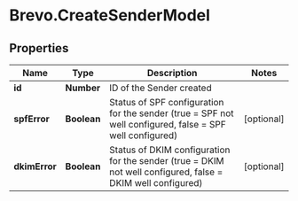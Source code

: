 # Brevo.CreateSenderModel

## Properties
Name | Type | Description | Notes
------------ | ------------- | ------------- | -------------
**id** | **Number** | ID of the Sender created | 
**spfError** | **Boolean** | Status of SPF configuration for the sender (true = SPF not well configured, false = SPF well configured) | [optional] 
**dkimError** | **Boolean** | Status of DKIM configuration for the sender (true = DKIM not well configured, false = DKIM well configured) | [optional] 


